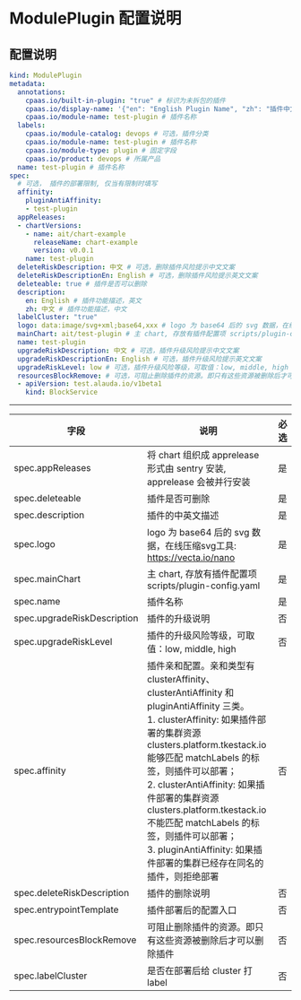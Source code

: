 # ModulePlugin 配置说明

## 配置说明
```yaml
kind: ModulePlugin
metadata:
  annotations:
    cpaas.io/built-in-plugin: "true" # 标识为未拆包的插件
    cpaas.io/display-name: '{"en": "English Plugin Name", "zh": "插件中文名称"}' # 显示名称
    cpaas.io/module-name: test-plugin # 插件名称
  labels:
    cpaas.io/module-catalog: devops # 可选，插件分类
    cpaas.io/module-name: test-plugin # 插件名称
    cpaas.io/module-type: plugin # 固定字段
    cpaas.io/product: devops # 所属产品
  name: test-plugin # 插件名称
spec:
  # 可选， 插件的部署限制, 仅当有限制时填写
  affinity:
    pluginAntiAffinity:
    - test-plugin
  appReleases:
  - chartVersions:
    - name: ait/chart-example
      releaseName: chart-example
      version: v0.0.1
    name: test-plugin
  deleteRiskDescription: 中文 # 可选，删除插件风险提示中文文案
  deleteRiskDescriptionEn: English # 可选，删除插件风险提示英文文案
  deleteable: true # 插件是否可以删除
  description:
    en: English # 插件功能描述，英文
    zh: 中文 # 插件功能描述，中文
  labelCluster: "true"
  logo: data:image/svg+xml;base64,xxx # logo 为 base64 后的 svg 数据，在线压缩svg工具: https://vecta.io/nano
  mainChart: ait/test-plugin # 主 chart, 存放有插件配置项 scripts/plugin-config.yaml
  name: test-plugin
  upgradeRiskDescription: 中文 # 可选，插件升级风险提示中文文案
  upgradeRiskDescriptionEn: English # 可选，插件升级风险提示英文文案
  upgradeRiskLevel: low # 可选，插件升级风险等级，可取值：low, middle, high
  resourcesBlockRemove: # 可选，可阻止删除插件的资源。即只有这些资源被删除后才可以删除插件
  - apiVersion: test.alauda.io/v1beta1
    kind: BlockService
```

---------------
| 字段                          | 说明                                                                                                                                                                                                                                                                                                                                  | 必选 |
|-----------------------------|-------------------------------------------------------------------------------------------------------------------------------------------------------------------------------------------------------------------------------------------------------------------------------------------------------------------------------------|----|
| spec.appReleases            | 将 chart 组织成 apprelease 形式由 sentry 安装,　apprelease 会被并行安装                                                                                                                                                                                                                                                                             | 是  |
| spec.deleteable             | 插件是否可删除                                                                                                                                                                                                                                                                                                                             | 是  |
| spec.description            | 插件的中英文描述                                                                                                                                                                                                                                                                                                                            | 是  |
| spec.logo                   | logo 为 base64 后的 svg 数据，在线压缩svg工具: https://vecta.io/nano                                                                                                                                                                                                                                                                            | 是  |
| spec.mainChart              | 主 chart, 存放有插件配置项 scripts/plugin-config.yaml                                                                                                                                                                                                                                                                                        | 是  |
| spec.name                   | 插件名称                                                                                                                                                                                                                                                                                                                                | 是  |
| spec.upgradeRiskDescription | 插件的升级说明                                                                                                                                                                                                                                                                                                                             | 否  |
| spec.upgradeRiskLevel       | 插件的升级风险等级，可取值：low, middle, high                                                                                                                                                                                                                                                                                                     | 否  |
| spec.affinity               | 插件亲和配置。亲和类型有 clusterAffinity、clusterAntiAffinity 和 pluginAntiAffinity 三类。<br/>1. clusterAffinity: 如果插件部署的集群资源 clusters.platform.tkestack.io 能够匹配 matchLabels 的标签，则插件可以部署； <br/>2. clusterAntiAffinity: 如果插件部署的集群资源 clusters.platform.tkestack.io 不能匹配 matchLabels 的标签，则插件可以部署；<br/> 3. pluginAntiAffinity: 如果插件部署的集群已经存在同名的插件，则拒绝部署 | 否  |
| spec.deleteRiskDescription  | 插件的删除说明                                                                                                                                                                                                                                                                                                                             | 否  |
| spec.entrypointTemplate     | 插件部署后的配置入口                                                                                                                                                                                                                                                                                                                          | 否  |
| spec.resourcesBlockRemove                       | 可阻止删除插件的资源。即只有这些资源被删除后才可以删除插件                                                                                                                                                                                                                                                                                                       | 否  |
| spec.labelCluster           | 是否在部署后给 cluster 打 label                                                                                                                                                                                                                                                                                                             | 否  |
